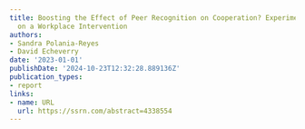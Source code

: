 ```yaml
---
title: Boosting the Effect of Peer Recognition on Cooperation? Experimental Evidence
  on a Workplace Intervention
authors:
- Sandra Polania-Reyes
- David Echeverry
date: '2023-01-01'
publishDate: '2024-10-23T12:32:28.889136Z'
publication_types:
- report
links:
- name: URL
  url: https://ssrn.com/abstract=4338554
---
```

